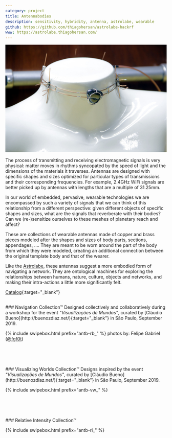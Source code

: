 ```yaml
---
category: project
title: Antennabodies
description: sensitivity, hybridity, antenna, astrolabe, wearable
github: https://github.com/thiagohersan/astrolabe-hackrf
www: https://astrolabe.thiagohersan.com/
---
```

![](/assets/projects/antennabodies/00antennabodies__00.jpg)

The process of transmitting and receiving electromagnetic signals is very physical: matter moves in rhythms syncopated by the speed of light and the dimensions of the materials it traverses. Antennas are designed with specific shapes and sizes optimized for particular types of transmissions and their corresponding frequencies.  For example, 2.4GHz WiFi signals are better picked up by antennas with lengths that are a multiple of 31.25mm. 

In our world of embedded, pervasive, wearable technologies we are encompassed by such a variety of signals that we can think of this relationship from a different perspective: given different objects of specific shapes and sizes, what are the signals that reverberate with their bodies? Can we (re-)sensitize ourselves to these meshes of planetary reach and affect?

These are collections of wearable antennas made of copper and brass pieces modeled after the shapes and sizes of body parts, sections, appendages, .... They are meant to be worn around the part of the body from which they were modeled, creating an additional connection between the original template body and that of the wearer.

Like the [Astrolabe](https://thiagohersan.com/astrolabe-project/), these antennas suggest a more embodied form of navigating a network. They are ontological machines for exploring the relationships between humans, nature, culture, objects and networks, and making their intra-actions a little more significantly felt.

[Catalog](/assets/projects/antennabodies/antennabodies-web.pdf){:target="_blank"}

<div style="height:16px"></div>
### Navigation Collection™
Designed collectively and collaboratively during a workshop for the event <i>"Visualizações de Mundos"</i>, curated by [Cláudio Bueno](http://buenozdiaz.net/){:target="_blank"} in São Paulo, September 2019.

{% include swipebox.html prefix="antb-rb_" %}
photos by: Felipe Gabriel (<a href="https://www.instagram.com/fgf0t/" target="_blank">@fgf0t</a>)

<div style="height:64px"></div>
### Visualizing Worlds Collection™
Designs inspired by the event <i>"Visualizações de Mundos"</i>, curated by [Cláudio Bueno](http://buenozdiaz.net/){:target="_blank"} in São Paulo, September 2019.

{% include swipebox.html prefix="antb-vw_" %}

<div style="height:64px"></div>
### Relative Intensity Collection™
<!-- [Catalog](/assets/projects/antennabodies/relative-intensity-web.pdf){:target="_blank"} -->
<!-- Designed during a residency at [ARE Holland](https://www.areholland.com/){:target="_blank"} in Enschede. -->

{% include swipebox.html prefix="antb-ri_" %}
